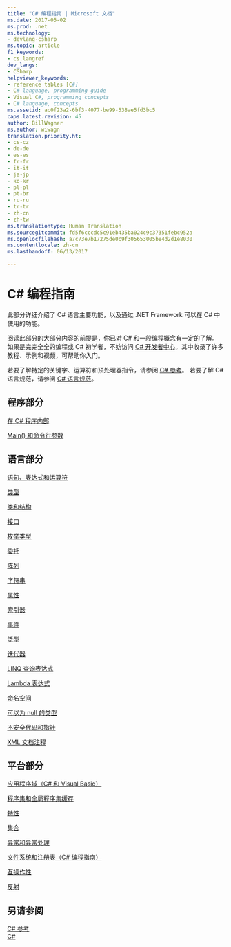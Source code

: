 ```yaml
---
title: "C# 编程指南 | Microsoft 文档"
ms.date: 2017-05-02
ms.prod: .net
ms.technology:
- devlang-csharp
ms.topic: article
f1_keywords:
- cs.langref
dev_langs:
- CSharp
helpviewer_keywords:
- reference tables [C#]
- C# language, programming guide
- Visual C#, programming concepts
- C# language, concepts
ms.assetid: ac0f23a2-6bf3-4077-be99-538ae5fd3bc5
caps.latest.revision: 45
author: BillWagner
ms.author: wiwagn
translation.priority.ht:
- cs-cz
- de-de
- es-es
- fr-fr
- it-it
- ja-jp
- ko-kr
- pl-pl
- pt-br
- ru-ru
- tr-tr
- zh-cn
- zh-tw
ms.translationtype: Human Translation
ms.sourcegitcommit: fd5f6cccdc5c91eb435ba024c9c37351febc952a
ms.openlocfilehash: a7c73e7b17275de0c9f305653005b84d2d1e8030
ms.contentlocale: zh-cn
ms.lasthandoff: 06/13/2017

---
```

<a id="c-programming-guide" class="xliff"></a>

# C# 编程指南
此部分详细介绍了 C# 语言主要功能，以及通过 .NET Framework 可以在 C# 中使用的功能。  
  
 阅读此部分的大部分内容的前提是，你已对 C# 和一般编程概念有一定的了解。 如果是完完全全的编程或 C# 初学者，不妨访问 [C# 开发者中心](http://go.microsoft.com/fwlink/?linkid=95125)，其中收录了许多教程、示例和视频，可帮助你入门。  
  
 若要了解特定的关键字、运算符和预处理器指令，请参阅 [C# 参考](../../csharp/language-reference/index.md)。 若要了解 C# 语言规范，请参阅 [C# 语言规范](../../csharp/language-reference/language-specification.md)。  
  
<a id="program-sections" class="xliff"></a>

## 程序部分

[在 C# 程序内部](../../csharp/programming-guide/inside-a-program/index.md)  
  
[Main() 和命令行参数](../../csharp/programming-guide/main-and-command-args/index.md)  
 
<a id="language-sections" class="xliff"></a>

## 语言部分  
[语句、表达式和运算符](../../csharp/programming-guide/statements-expressions-operators/index.md)  

 [类型](../../csharp/programming-guide/types/index.md)  

 [类和结构](../../csharp/programming-guide/classes-and-structs/index.md)  
  
 [接口](../../csharp/programming-guide/interfaces/index.md)  

 [枚举类型](../../csharp/programming-guide/enumeration-types.md)  
  
 [委托](../../csharp/programming-guide/delegates/index.md)  
 
 [阵列](../../csharp/programming-guide/arrays/index.md)  
  
 [字符串](../../csharp/programming-guide/strings/index.md)  
  
 [属性](../../csharp/programming-guide/classes-and-structs/properties.md)  
  
 [索引器](../../csharp/programming-guide/indexers/index.md)  
  
 [事件](../../csharp/programming-guide/events/index.md)  
  
 [泛型](../../csharp/programming-guide/generics/index.md)  
  
 [迭代器](../../csharp/programming-guide/concepts/iterators.md)
  
 [LINQ 查询表达式](../../csharp/programming-guide/linq-query-expressions/index.md)  
  
 [Lambda 表达式](../../csharp/programming-guide/statements-expressions-operators/lambda-expressions.md)  
  
 [命名空间](../../csharp/programming-guide/namespaces/index.md)  
  
 [可以为 null 的类型](../../csharp/programming-guide/nullable-types/index.md)  
  
 [不安全代码和指针](../../csharp/programming-guide/unsafe-code-pointers/index.md)  
  
 [XML 文档注释](../../csharp/programming-guide/xmldoc/xml-documentation-comments.md)  
  
<a id="platform-sections" class="xliff"></a>

## 平台部分  
 [应用程序域（C# 和 Visual Basic）](http://msdn.microsoft.com/en-us/1bc2939a-79db-4a4a-a677-4a2ce6de2b1e)  
  
 [程序集和全局程序集缓存](../../csharp/programming-guide/concepts/assemblies-gac/index.md)  
  
 [特性](../../csharp/programming-guide/concepts/attributes/index.md)  
  
 [集合](../../csharp/programming-guide/concepts/collections.md)  
  
 [异常和异常处理](../../csharp/programming-guide/exceptions/index.md)  
  
 [文件系统和注册表（C# 编程指南）](../../csharp/programming-guide/file-system/index.md)  
  
 [互操作性](../../csharp/programming-guide/interop/index.md)  
  
 [反射](../../csharp/programming-guide/concepts/reflection.md)  
  
<a id="see-also" class="xliff"></a>

## 另请参阅  
 [C# 参考](../../csharp/language-reference/index.md)   
 [C#](../../csharp/csharp.md)
